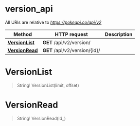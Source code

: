 # version_api

All URIs are relative to *https://pokeapi.co/api/v2*

Method | HTTP request | Description
------------- | ------------- | -------------
[**VersionList**](version_api.md#VersionList) | **GET** /api/v2/version/ | 
[**VersionRead**](version_api.md#VersionRead) | **GET** /api/v2/version/{id}/ | 


<a name="VersionList"></a>
# **VersionList**
> String! VersionList(limit, offset)


<a name="VersionRead"></a>
# **VersionRead**
> String! VersionRead(Id_)


